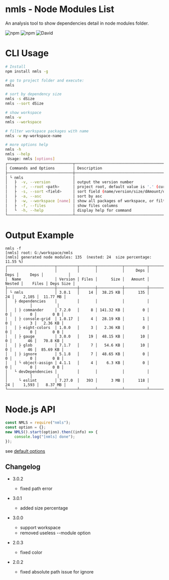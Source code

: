 # nmls - Node Modules List
An analysis tool to show dependencies detail in node modules folder.

![npm](https://img.shields.io/npm/v/nmls.svg)
![npm](https://img.shields.io/npm/dt/nmls.svg)
![David](https://img.shields.io/david/cenfun/nmls.svg)

# CLI Usage
```sh
# Install
npm install nmls -g

# go to project folder and execute:
nmls

# sort by dependency size
nmls -s dSize
nmls --sort dSize

# show workspace
nmls -w
nmls --workspace

# filter workspace packages with name
nmls -w my-workspace-name

# more options help
nmls -h
nmls --help
 Usage: nmls [options]
┌─────────────────────────────┬───────────────────────────────────────────────────────────────────┐
│ Commands and Options        │ Description                                                       │
├─────────────────────────────┼───────────────────────────────────────────────────────────────────┤
│ └ nmls                      │                                                                   │
│   ├  -v, --version          │ output the version number                                         │
│   ├  -r, --root <path>      │ project root, default value is '.' (current working directory)    │
│   ├  -s, --sort <field>     │ sort field (name/version/size/dAmount/dNested/dSize/files/dFiles) │
│   ├  -a, --asc              │ sort by asc                                                       │
│   ├  -w, --workspace [name] │ show all packages of workspace, or filter with name               │
│   ├  -f, --files            │ show files columns                                                │
│   └  -h, --help             │ display help for command                                          │
└─────────────────────────────┴───────────────────────────────────────────────────────────────────┘
```
# Output Example
```
nmls -f
[nmls] root: G:/workspace/nmls
[nmls] generated node modules: 135  (nested: 24  size percentage: 11.55 %)
┌─────────────────────┬─────────┬───────┬───────────┬──────────┬──────────┬──────────┬───────────┐
│                     │         │       │           │     Deps │     Deps │     Deps │           │
│  Name               │ Version │ Files │      Size │   Amount │   Nested │    Files │ Deps Size │
├─────────────────────┼─────────┼───────┼───────────┼──────────┼──────────┼──────────┼───────────┤
│ └ nmls              │ 3.0.1   │    14 │  38.25 KB │      135 │       24 │    2,105 │  11.77 MB │
│   ├ dependencies    │         │       │           │          │          │          │           │
│   │ ├ commander     │ 7.2.0   │     8 │ 141.32 KB │        0 │        0 │        0 │       0 B │
│   │ ├ console-grid  │ 1.0.17  │     4 │  28.19 KB │        1 │        0 │        3 │   2.36 KB │
│   │ ├ eight-colors  │ 1.0.0   │     3 │   2.36 KB │        0 │        0 │        0 │       0 B │
│   │ ├ gauge         │ 3.0.0   │    19 │  48.15 KB │       10 │        0 │       46 │   70.8 KB │
│   │ ├ glob          │ 7.1.7   │     7 │   54.6 KB │       10 │        0 │       46 │  85.69 KB │
│   │ ├ ignore        │ 5.1.8   │     7 │  48.65 KB │        0 │        0 │        0 │       0 B │
│   │ └ object-assign │ 4.1.1   │     4 │    6.3 KB │        0 │        0 │        0 │       0 B │
│   └ devDependencies │         │       │           │          │          │          │           │
│     └ eslint        │ 7.27.0  │   393 │      3 MB │      118 │       24 │    1,593 │   8.37 MB │
└─────────────────────┴─────────┴───────┴───────────┴──────────┴──────────┴──────────┴───────────┘
```

# Node.js API
```js
const NMLS = require("nmls");
const option = {};
new NMLS().start(option).then((info) => {
    console.log("[nmls] done");
});
```
see [default options](./lib/options.js)

## Changelog

* 3.0.2
    * fixed path error

* 3.0.1
    * added size percentage

* 3.0.0
    * support workspace
    * removed useless --module option

* 2.0.3
    * fixed color

* 2.0.2
    * fixed absolute path issue for ignore
